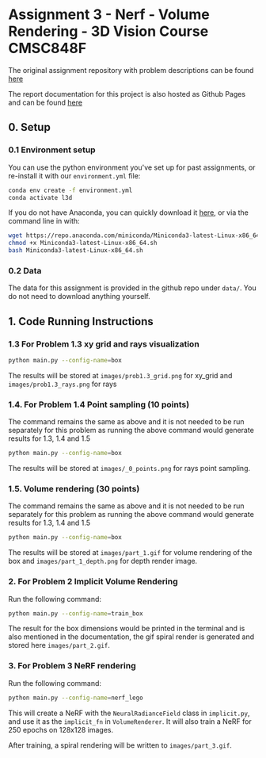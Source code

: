 Assignment 3 - Nerf - Volume Rendering - 3D Vision Course CMSC848F
===================================

The original assignment repository with problem descriptions can be found [here](https://github.com/848f-3DVision/assignment3)

The report documentation for this project is also hosted as Github Pages and can be found [here](https://darshit-desai.github.io/NeRF-VolumeRendering-3DVision)

##  0. Setup

### 0.1 Environment setup
You can use the python environment you've set up for past assignments, or re-install it with our `environment.yml` file:

```bash
conda env create -f environment.yml
conda activate l3d
```

If you do not have Anaconda, you can quickly download it [here](https://docs.conda.io/en/latest/miniconda.html), or via the command line in with:

```bash
wget https://repo.anaconda.com/miniconda/Miniconda3-latest-Linux-x86_64.sh
chmod +x Miniconda3-latest-Linux-x86_64.sh
bash Miniconda3-latest-Linux-x86_64.sh
```

### 0.2 Data

The data for this assignment is provided in the github repo under `data/`. You do not need to download anything yourself.

##  1. Code Running Instructions

### 1.3 For Problem 1.3 xy grid and rays visualization 

```bash
python main.py --config-name=box
```
The results will be stored at `images/prob1.3_grid.png` for xy_grid and `images/prob1.3_rays.png` for rays

###  1.4. For Problem 1.4 Point sampling (10 points)

The command remains the same as above and it is not needed to be run separately for this problem as running the above command would generate results for 1.3, 1.4 and 1.5

```bash
python main.py --config-name=box
```
The results will be stored at `images/_0_points.png` for rays point sampling.

###  1.5. Volume rendering (30 points)

The command remains the same as above and it is not needed to be run separately for this problem as running the above command would generate results for 1.3, 1.4 and 1.5

```bash
python main.py --config-name=box
```
The results will be stored at `images/part_1.gif` for volume rendering of the box and `images/part_1_depth.png` for depth render image.


###  2. For Problem 2 Implicit Volume Rendering

Run the following command:

```bash
python main.py --config-name=train_box
```

The result for the box dimensions would be printed in the terminal and is also mentioned in the documentation, the gif spiral render is generated and stored here `images/part_2.gif`.

###  3. For Problem 3 NeRF rendering
Run the following command:
```bash
python main.py --config-name=nerf_lego
```

This will create a NeRF with the `NeuralRadianceField` class in `implicit.py`, and use it as the `implicit_fn` in `VolumeRenderer`. It will also train a NeRF for 250 epochs on 128x128 images.

After training, a spiral rendering will be written to `images/part_3.gif`.


